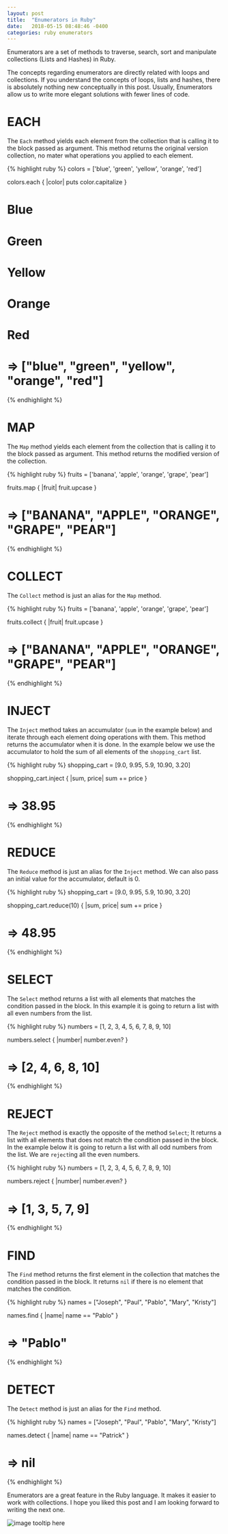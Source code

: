 ```yaml
---
layout: post
title:  "Enumerators in Ruby"
date:   2018-05-15 08:48:46 -0400
categories: ruby enumerators
---
```

Enumerators are a set of methods to traverse, search, sort and manipulate collections (Lists and Hashes) in Ruby.

The concepts regarding enumerators are directly related with loops and collections.
If you understand the concepts of loops, lists and hashes, there is absolutely nothing new conceptually in this post. Usually, Enumerators allow us to write more elegant solutions with fewer lines of code.



# EACH
The `Each` method yields each element from the collection that is calling it to the block passed as argument. This method returns the original version collection, no mater what operations you applied to each element.

{% highlight ruby %}
colors = ['blue', 'green', 'yellow', 'orange', 'red']

colors.each { |color| puts color.capitalize }

# Blue
# Green
# Yellow
# Orange
# Red
# => ["blue", "green", "yellow", "orange", "red"]
{% endhighlight %}

# MAP
The `Map` method yields each element from the collection that is calling it to the block passed as argument. This method returns the modified version of the collection.

{% highlight ruby %}
fruits = ['banana', 'apple', 'orange', 'grape', 'pear']

fruits.map { |fruit| fruit.upcase }

# => ["BANANA", "APPLE", "ORANGE", "GRAPE", "PEAR"]
{% endhighlight %}

# COLLECT
The `Collect` method is just an alias for the `Map` method.

{% highlight ruby %}
fruits = ['banana', 'apple', 'orange', 'grape', 'pear']

fruits.collect { |fruit| fruit.upcase }

# => ["BANANA", "APPLE", "ORANGE", "GRAPE", "PEAR"]
{% endhighlight %}

# INJECT
The `Inject` method takes an accumulator (`sum` in the example below) and iterate through each element doing operations with them. This method returns the accumulator when it is done.
In the example below we use the accumulator to hold the sum of all elements of the `shopping_cart` list.

{% highlight ruby %}
shopping_cart = [9.0, 9.95, 5.9, 10.90, 3.20]

shopping_cart.inject { |sum, price| sum += price }

# => 38.95
{% endhighlight %}

# REDUCE
The `Reduce` method is just an alias for the `Inject` method. We can also pass an initial value for the accumulator, default is 0.

{% highlight ruby %}
shopping_cart = [9.0, 9.95, 5.9, 10.90, 3.20]

shopping_cart.reduce(10) { |sum, price| sum += price }

# => 48.95
{% endhighlight %}

# SELECT
The `Select` method returns a list with all elements that matches the condition passed in the block. In this example it is going to return a list with all even numbers from the list.

{% highlight ruby %}
numbers = [1, 2, 3, 4, 5, 6, 7, 8, 9, 10]

numbers.select { |number| number.even? }

# => [2, 4, 6, 8, 10]
{% endhighlight %}

# REJECT
The `Reject` method is exactly the opposite of the method `Select`; It returns a list with all elements that does not match the condition passed in the block.
In the example below it is going to return a list with all odd numbers from the list. We are `reject`ing all the even numbers.

{% highlight ruby %}
numbers = [1, 2, 3, 4, 5, 6, 7, 8, 9, 10]

numbers.reject { |number| number.even? }

# => [1, 3, 5, 7, 9]
{% endhighlight %}

# FIND
The `Find` method returns the first element in the collection that matches the condition passed in the block. It returns `nil` if there is no element that matches the condition.

{% highlight ruby %}
names = ["Joseph", "Paul", "Pablo", "Mary", "Kristy"]

names.find { |name| name == "Pablo" }

# => "Pablo"
{% endhighlight %}

# DETECT
The `Detect` method is just an alias for the `Find` method.

{% highlight ruby %}
names = ["Joseph", "Paul", "Pablo", "Mary", "Kristy"]

names.detect { |name| name == "Patrick" }

# => nil
{% endhighlight %}

Enumerators are a great feature in the Ruby language. It makes it easier to work with collections. I hope you liked this post and I am looking forward to writing the next one.

![image tooltip here](https://media.giphy.com/media/lD76yTC5zxZPG/giphy.gif)
